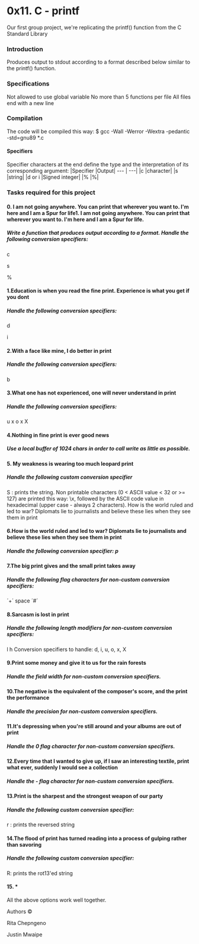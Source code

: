 # 0x11. C - printf
Our first group project, we're replicating the printf() function from the C Standard Library

### Introduction
Produces output to stdout according to a format described below similar to the printf() function.

### Specifications
Not allowed to use global variable
No more than 5 functions per file
All files end with a new line

### Compilation
The code will be compiled this way:
$ gcc -Wall -Werror -Wextra -pedantic -std=gnu89 *.c

#### Specifiers
Specifier characters at the end define the type and the interpretation of its corresponding argument:
|Specifier |Output|
--- | ---|
|c	|character|
|s	|string|
|d or i	|Signed integer|
|%	|%|

### Tasks required for this project
#### 0. I am not going anywhere. You can print that wherever you want to. I'm here and I am a Spur for life1. I am not going anywhere. You can print that wherever you want to. I'm here and I am a Spur for life.
##### Write a function that produces output according to a format. Handle the following conversion specifiers:

c

s

%

#### 1.Education is when you read the fine print. Experience is what you get if you dont
##### Handle the following conversion specifiers:

d

i

#### 2.With a face like mine, I do better in print
##### Handle the following conversion specifiers:

b

#### 3.What one has not experienced, one will never understand in print
##### Handle the following conversion specifiers:

u
x
o
x
X

#### 4.Nothing in fine print is ever good news
##### Use a local buffer of 1024 chars in order to call write as little as possible.

#### 5. My weakness is wearing too much leopard print
##### Handle the following custom conversion specifier

S : prints the string.
Non printable characters (0 < ASCII value < 32 or >= 127) are printed this way: \x, followed by the ASCII code value in hexadecimal (upper case - always 2 characters).
How is the world ruled and led to war? Diplomats lie to journalists and believe these lies when they see them in print

#### 6.How is the world ruled and led to war? Diplomats lie to journalists and believe these lies when they see them in print
##### Handle the following conversion specifier: p

#### 7.The big print gives and the small print takes away
##### Handle the following flag characters for non-custom conversion specifiers:

´+´
space
´#´

#### 8.Sarcasm is lost in print
##### Handle the following length modifiers for non-custom conversion specifiers:

l
h 
Conversion specifiers to handle: d, i, u, o, x, X

#### 9.Print some money and give it to us for the rain forests
##### Handle the field width for non-custom conversion specifiers.

#### 10.The negative is the equivalent of the composer's score, and the print the performance
##### Handle the precision for non-custom conversion specifiers.

#### 11.It's depressing when you're still around and your albums are out of print
##### Handle the 0 flag character for non-custom conversion specifiers.

#### 12.Every time that I wanted to give up, if I saw an interesting textile, print what ever, suddenly I would see a collection
##### Handle the - flag character for non-custom conversion specifiers.

#### 13.Print is the sharpest and the strongest weapon of our party
##### Handle the following custom conversion specifier:

r : prints the reversed string

#### 14.The flood of print has turned reading into a process of gulping rather than savoring
##### Handle the following custom conversion specifier:

R: prints the rot13'ed string

#### 15. *
All the above options work well together.

Authors ©

Rita Chepngeno

Justin Mwaipe
